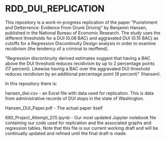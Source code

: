 # RDD_DUI_REPLICATION
This repository is a work-in-progress replication of the paper "Punishment and Detterrence: Evidence From Drunk Driving" by Benjamin Hansen, published in the National Bureau of Economic Research. The study uses the different thresholds for a DUI (0.08 BAC) and aggravated DUI (0.15 BAC) as cutoffs for a Regression Discontinuity Design analysis in order to examine recidivism (the tendency of a criminal to reoffend). 

"Regression discontinuity derived
estimates suggest that having a BAC above the DUI threshold reduces recidivism by up to 2 percentage
points (17 percent). Likewise having a BAC over the aggravated DUI threshold reduces recidivism
by an additional percentage point (9 percent)" (Hansen).

In this repository there is: 

hansen_dwi.csv - an Excel file with data used for replication. This is data from administrative records of DUI stops in the state of Washington.

Hansen_DUI_Paper.pdf - The actual paper itself

680_Project_Attempt_2(1).ipynb - Our most updated Jupyter notebook file containing our code used for replication and the associated graphs and regression tables. Note that this file is our current working draft and will be continually updated and refined until the final draft is made.
